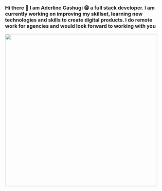 ### Hi there 👋 I am Aderline Gashugi 😁 a full stack developer. I am currently working on improving my skillset, learning new technologies and skills to create digital products. I do remote work for agencies and would look forward to working with you
<a href="Aderlineee" target="blank"><img align="center" src="https://res.cloudinary.com/ddravaukf/image/upload/v1650288063/me_lo2uet.gif" height="500px" width="500px" style="margin:'auto'"/></a>

<!--
**Aderline490/Aderline490** is a ✨ _special_ ✨ repository because its `README.md` (this file) appears on your GitHub profile.

Here are some ideas to get you started:

- 🔭 I’m currently working on ...
- 🌱 I’m currently learning ...
- 👯 I’m looking to collaborate on ...
- 🤔 I’m looking for help with ...
- 💬 Ask me about ...
- 📫 How to reach me: ...
- 😄 Pronouns: ...
- ⚡ Fun fact: ...
-->
